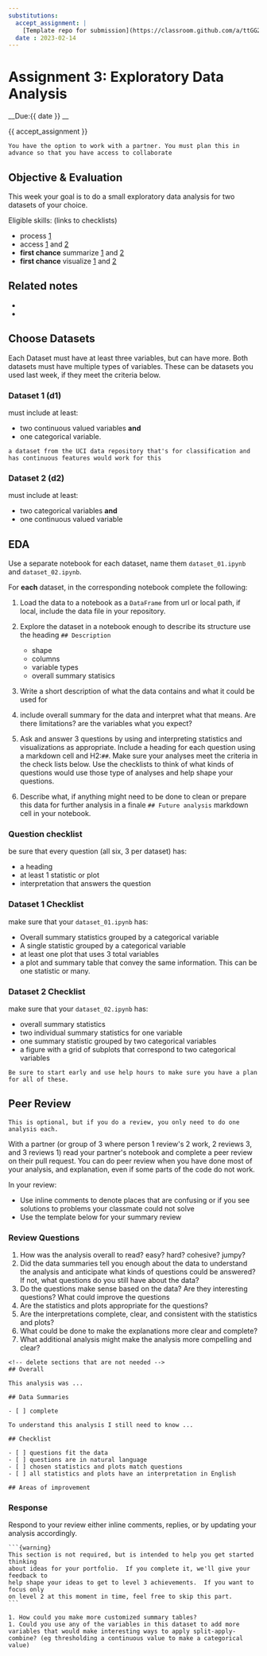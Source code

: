 ```yaml
---
substitutions:
  accept_assignment: |
    [Template repo for submission](https://classroom.github.com/a/ttGG2ZCa)
  date : 2023-02-14
---
```


# Assignment 3: Exploratory Data Analysis

__Due:{{ date }} __

{{ accept_assignment }}

```{important}
You have the option to work with a partner. You must plan this in advance so that you have access to collaborate
```


## Objective & Evaluation

This week your goal is to do a small exploratory data analysis for two datasets of your choice.

Eligible skills: (links to checklists)
-  process [1](https://rhodyprog4ds.github.io/BrownFall22/syllabus/achievements.html#process-level1)
- access [1](https://rhodyprog4ds.github.io/BrownFall22/syllabus/achievements.html#access-level1) and [2](https://rhodyprog4ds.github.io/BrownFall22/syllabus/achievements.html#access-level2)
- **first chance** summarize [1](https://rhodyprog4ds.github.io/BrownFall22/syllabus/achievements.html#summarize-level1) and [2](https://rhodyprog4ds.github.io/BrownFall22/syllabus/achievements.html#summarize-level2)
- **first chance** visualize [1](https://rhodyprog4ds.github.io/BrownFall22/syllabus/achievements.html#visualize-level1) and [2](https://rhodyprog4ds.github.io/BrownFall22/syllabus/achievements.html#visualize-level2)



## Related notes

- [](../notes/2023-02-07)
- [](../notes/2023-02-09)



## Choose Datasets

Each Dataset must have at least three variables, but can have more. Both datasets
must have multiple types of variables. These can be datasets you used last week,
if they meet the criteria below.

### Dataset 1 (d1)

must include at least:
- two continuous valued variables **and**
- one categorical variable.

```{hint}
a dataset from the UCI data repository that's for classification and has continuous features would work for this
```

### Dataset 2 (d2)

must include at least:
- two categorical variables **and**
- one continuous valued variable


## EDA

Use a separate notebook for each dataset, name them `dataset_01.ipynb` and `dataset_02.ipynb`.

For **each** dataset, in the corresponding notebook complete the following:

1. Load the data to a notebook as a `DataFrame` from url or local path, if local, include the data file in your repository.
1. Explore the dataset in a notebook enough to describe its structure use the heading `## Description`

    - shape
    - columns
    - variable types
    - overall summary statisics
1. Write a short description of what the data contains and what it could be used for
2. include overall summary for the data and interpret what that means. Are there limitations? are the variables what you expect? 
3. Ask and answer 3 questions by using and interpreting statistics and visualizations as appropriate. Include a heading for each question using a markdown cell and H2:`##`. Make sure your analyses meet the criteria in the check lists below. Use the checklists to think of what kinds of questions would use those type of analyses and help shape your questions. 
4. Describe what, if anything might need to be done to clean or prepare this data for further analysis in a finale `## Future analysis` markdown cell in your notebook.


### Question checklist

be sure that every question (all six, 3 per dataset) has:
- a heading
- at least 1 statistic or plot
- interpretation that answers the question



### Dataset 1 Checklist
make sure that your `dataset_01.ipynb` has:


- Overall summary statistics grouped by a categorical variable
-  A single statistic grouped by a categorical variable
- at least one plot that uses 3 total variables
-  a plot and summary table that convey the same information. This can be one statistic or many.



### Dataset 2 Checklist
make sure that your `dataset_02.ipynb` has:

- overall summary statistics
- two individual summary statistics for one variable
- one summary statistic grouped by two categorical variables
- a figure with a grid of subplots that correspond to two categorical variables



```{tip}
Be sure to start early and use help hours to make sure you have a plan for all of these.
```

## Peer Review

```{note}
This is optional, but if you do a review, you only need to do one analysis each.
```


With a partner (or group of 3 where person 1 review's 2 work, 2 reviews 3, and 3 reviews 1) read
your partner's notebook and complete a peer review on their pull request.  You can do peer review
when you have done most of your analysis, and explanation, even if some parts of the code do not
work.

In your review:
- Use inline comments to denote places that are confusing or if you see solutions to problems your classmate could not solve
- Use the template below for your summary review

### Review Questions


1. How was the analysis overall to read? easy? hard? cohesive? jumpy?
1. Did the data summaries tell you enough about the data to understand the analysis and anticipate what kinds of questions could be answered? If not, what questions do you still have about the data?
1. Do the questions make sense based on the data? Are they interesting questions? What could improve the questions
1. Are the statistics and plots appropriate for the questions?
1. Are the interpretations complete, clear, and consistent with the statistics and plots?
1. What could be done to make the explanations more clear and complete?
1. What additional analysis might make the analysis more compelling and clear?


```
<!-- delete sections that are not needed -->
## Overall  

This analysis was ...

## Data Summaries

- [ ] complete

To understand this analysis I still need to know ...

## Checklist

- [ ] questions fit the data
- [ ] questions are in natural language
- [ ] chosen statistics and plots match questions
- [ ] all statistics and plots have an interpretation in English

## Areas of improvement

```


### Response

Respond to your review either inline comments, replies, or by updating your analysis accordingly.



````{margin}
```{warning}
This section is not required, but is intended to help you get started thinking
about ideas for your portfolio.  If you complete it, we'll give your feedback to
help shape your ideas to get to level 3 achievements.  If you want to focus only
on level 2 at this moment in time, feel free to skip this part.
```
````

```{admonition} Think Ahead
1. How could you make more customized summary tables?
1. Could you use any of the variables in this dataset to add more variables that would make interesting ways to apply split-apply-combine? (eg thresholding a continuous value to make a categorical value)
```
